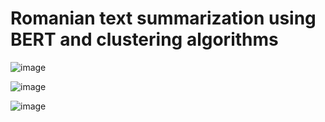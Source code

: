 # Romanian text summarization using BERT and clustering algorithms

![image](https://user-images.githubusercontent.com/47643903/224578071-88029bb2-2da3-4b47-953e-ae5ddd07634a.png)

![image](https://user-images.githubusercontent.com/47643903/224578115-fb3e15cc-d491-4872-934d-699f815f53c5.png)

![image](https://user-images.githubusercontent.com/47643903/224578142-71d5971e-cf79-4f9e-99dc-a86ed71ee29b.png)
